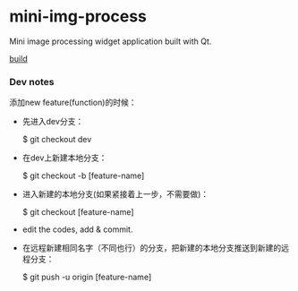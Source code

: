 # mini-img-process

Mini image processing widget application built with Qt.

[build](https://ci.appveyor.com/project/BuGeChenkehao/mini-img-process)

### Dev notes

添加new feature(function)的时候：

* 先进入dev分支：
    
    $ git checkout dev

* 在dev上新建本地分支：
    
    $ git checkout -b [feature-name]

* 进入新建的本地分支(如果紧接着上一步，不需要做)：
    
    $ git checkout [feature-name]

* edit the codes, add & commit.

* 在远程新建相同名字（不同也行）的分支，把新建的本地分支推送到新建的远程分支：
    
    $ git push -u origin [feature-name]

